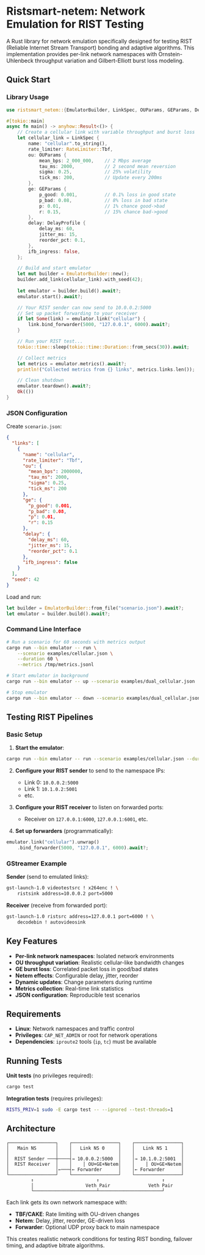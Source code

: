 # Ristsmart-netem: Network Emulation for RIST Testing

A Rust library for network emulation specifically designed for testing RIST (Reliable Internet Stream Transport) bonding and adaptive algorithms. This implementation provides per-link network namespaces with Ornstein-Uhlenbeck throughput variation and Gilbert-Elliott burst loss modeling.

## Quick Start

### Library Usage

```rust
use ristsmart_netem::{EmulatorBuilder, LinkSpec, OUParams, GEParams, DelayProfile, RateLimiter};

#[tokio::main]
async fn main() -> anyhow::Result<()> {
    // Create a cellular link with variable throughput and burst loss
    let cellular_link = LinkSpec {
        name: "cellular".to_string(),
        rate_limiter: RateLimiter::Tbf,
        ou: OUParams {
            mean_bps: 2_000_000,    // 2 Mbps average
            tau_ms: 2000,           // 2 second mean reversion
            sigma: 0.25,            // 25% volatility
            tick_ms: 200,           // Update every 200ms
        },
        ge: GEParams {
            p_good: 0.001,          // 0.1% loss in good state
            p_bad: 0.08,            // 8% loss in bad state
            p: 0.01,                // 1% chance good->bad
            r: 0.15,                // 15% chance bad->good
        },
        delay: DelayProfile {
            delay_ms: 60,
            jitter_ms: 15,
            reorder_pct: 0.1,
        },
        ifb_ingress: false,
    };

    // Build and start emulator
    let mut builder = EmulatorBuilder::new();
    builder.add_link(cellular_link).with_seed(42);
    
    let emulator = builder.build().await?;
    emulator.start().await?;

    // Your RIST sender can now send to 10.0.0.2:5000
    // Set up packet forwarding to your receiver
    if let Some(link) = emulator.link("cellular") {
        link.bind_forwarder(5000, "127.0.0.1", 6000).await?;
    }

    // Run your RIST test...
    tokio::time::sleep(tokio::time::Duration::from_secs(30)).await;

    // Collect metrics
    let metrics = emulator.metrics().await?;
    println!("Collected metrics from {} links", metrics.links.len());

    // Clean shutdown
    emulator.teardown().await?;
    Ok(())
}
```

### JSON Configuration

Create `scenario.json`:
```json
{
  "links": [
    {
      "name": "cellular",
      "rate_limiter": "Tbf",
      "ou": {
        "mean_bps": 2000000,
        "tau_ms": 2000,
        "sigma": 0.25,
        "tick_ms": 200
      },
      "ge": {
        "p_good": 0.001,
        "p_bad": 0.08,
        "p": 0.01,
        "r": 0.15
      },
      "delay": {
        "delay_ms": 60,
        "jitter_ms": 15,
        "reorder_pct": 0.1
      },
      "ifb_ingress": false
    }
  ],
  "seed": 42
}
```

Load and run:
```rust
let builder = EmulatorBuilder::from_file("scenario.json").await?;
let emulator = builder.build().await?;
```

### Command Line Interface

```bash
# Run a scenario for 60 seconds with metrics output
cargo run --bin emulator -- run \
    --scenario examples/cellular.json \
    --duration 60 \
    --metrics /tmp/metrics.jsonl

# Start emulator in background
cargo run --bin emulator -- up --scenario examples/dual_cellular.json

# Stop emulator
cargo run --bin emulator -- down --scenario examples/dual_cellular.json
```

## Testing RIST Pipelines

### Basic Setup

1. **Start the emulator**:
```bash
cargo run --bin emulator -- run --scenario examples/cellular.json --duration 300
```

2. **Configure your RIST sender** to send to the namespace IPs:
   - Link 0: `10.0.0.2:5000` 
   - Link 1: `10.1.0.2:5001`
   - etc.

3. **Configure your RIST receiver** to listen on forwarded ports:
   - Receiver on `127.0.0.1:6000`, `127.0.0.1:6001`, etc.

4. **Set up forwarders** (programmatically):
```rust
emulator.link("cellular").unwrap()
    .bind_forwarder(5000, "127.0.0.1", 6000).await?;
```

### GStreamer Example

**Sender** (send to emulated links):
```bash
gst-launch-1.0 videotestsrc ! x264enc ! \
    ristsink address=10.0.0.2 port=5000
```

**Receiver** (receive from forwarded port):
```bash
gst-launch-1.0 ristsrc address=127.0.0.1 port=6000 ! \
    decodebin ! autovideosink
```

## Key Features

- **Per-link network namespaces**: Isolated network environments
- **OU throughput variation**: Realistic cellular-like bandwidth changes  
- **GE burst loss**: Correlated packet loss in good/bad states
- **Netem effects**: Configurable delay, jitter, reorder
- **Dynamic updates**: Change parameters during runtime
- **Metrics collection**: Real-time link statistics
- **JSON configuration**: Reproducible test scenarios

## Requirements

- **Linux**: Network namespaces and traffic control
- **Privileges**: `CAP_NET_ADMIN` or root for network operations
- **Dependencies**: `iproute2` tools (`ip`, `tc`) must be available

## Running Tests  

**Unit tests** (no privileges required):
```bash
cargo test
```

**Integration tests** (requires privileges):
```bash
RISTS_PRIV=1 sudo -E cargo test -- --ignored --test-threads=1
```

## Architecture

```
┌─────────────────┐    ┌─────────────────┐    ┌─────────────────┐
│   Main NS       │    │   Link NS 0     │    │   Link NS 1     │ 
│                 │    │                 │    │                 │
│  RIST Sender ───┼────┤→ 10.0.0.2:5000  │    │→ 10.1.0.2:5001  │
│  RIST Receiver  │    │    │ OU+GE+Netem│    │    │ OU+GE+Netem│
│                 │←───┤← Forwarder      │    │← Forwarder      │
└─────────────────┘    └─────────────────┘    └─────────────────┘
         ↑                       ↑                       ↑
         │                   Veth Pair              Veth Pair
         └───────────────────────┴───────────────────────┘
```

Each link gets its own network namespace with:
- **TBF/CAKE**: Rate limiting with OU-driven changes
- **Netem**: Delay, jitter, reorder, GE-driven loss
- **Forwarder**: Optional UDP proxy back to main namespace

This creates realistic network conditions for testing RIST bonding, failover timing, and adaptive bitrate algorithms.
